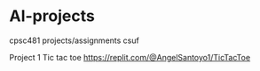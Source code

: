 # AI-projects
cpsc481 projects/assignments csuf 


Project 1 Tic tac toe
https://replit.com/@AngelSantoyo1/TicTacToe
